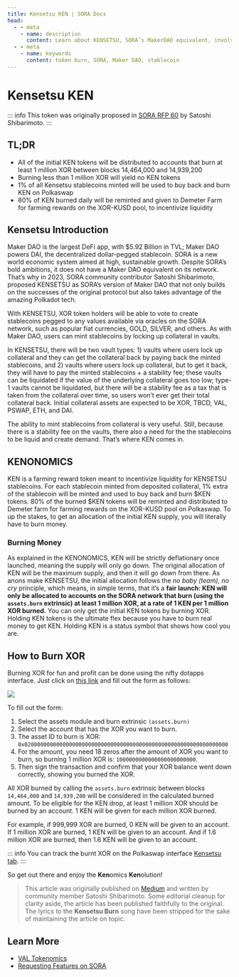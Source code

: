 ```yaml
---
title: Kensetsu KEN | SORA Docs
head:
  - - meta
    - name: description
      content: Learn about KENSETSU, SORA’s MakerDAO equivalent, involving XOR token burn, KEN token rewards, and Kensetsu’s role in the DeFi space on Polkadot
  - - meta
    - name: keywords
      content: token burn, SORA, Maker DAO, stablecoin
---
```


# Kensetsu KEN

::: info
This token was originally proposed in [SORA RFP 60](https://github.com/sora-xor/rfps/issues/60) by Satoshi Shibarimoto.
:::

## TL;DR

- All of the initial KEN tokens will be distributed to accounts that burn at least 1 million XOR between blocks 14,464,000 and 14,939,200
- Burning less than 1 million XOR will yield no KEN tokens
- 1% of all Kensetsu stablecoins minted will be used to buy back and burn KEN on Polkaswap
- 80% of KEN burned daily will be reminted and given to Demeter Farm for farming rewards on the XOR-KUSD pool, to incentivize liquidity

## Kensetsu Introduction

Maker DAO is the largest DeFi app, with $5.92 Billion in TVL; Maker DAO powers DAI, the decentralized dollar-pegged stablecoin. SORA is a new world economic system aimed at high, sustainable growth. Despite SORA’s bold ambitions, it does not have a Maker DAO equivalent on its network. That’s why in 2023, SORA community contributor Satoshi Shibarimoto, proposed KENSETSU as SORA’s version of Maker DAO that not only builds on the successes of the original protocol but also takes advantage of the amazing Polkadot tech.

With KENSETSU, XOR token holders will be able to vote to create stablecoins pegged to any values available via oracles on the SORA network, such as popular fiat currencies, GOLD, SILVER, and others. As with Maker DAO, users can mint stablecoins by locking up collateral in vaults.

In KENSETSU, there will be two vault types: 1) vaults where users lock up collateral and they can get the collateral back by paying back the minted stablecoins, and 2) vaults where users lock up collateral, but to get it back, they will have to pay the minted stablecoins + a stability fee; these vaults can be liquidated if the value of the underlying collateral goes too low; type-1 vaults cannot be liquidated, but there will be a stability fee as a tax that is taken from the collateral over time, so users won’t ever get their total collateral back. Initial collateral assets are expected to be XOR, TBCD, VAL, PSWAP, ETH, and DAI.

The ability to mint stablecoins from collateral is very useful. Still, because there is a stability fee on the vaults, there also a need for the the stablecoins to be liquid and create demand. That’s where KEN comes in.

## KENONOMICS

KEN is a farming reward token meant to incentivize liquidity for KENSETSU stablecoins. For each stablecoin minted from deposited collateral, 1% extra of the stablecoin will be minted and used to buy back and burn $KEN tokens. 80% of the burned $KEN tokens will be reminted and distributed to Demeter farm for farming rewards on the XOR-KUSD pool on Polkaswap.
To up the stakes, to get an allocation of the initial KEN supply, you will literally have to burn money.

### Burning Money

As explained in the KENONOMICS, KEN will be strictly deflationary once launched, meaning the supply will only go down. The original allocation of KEN will be the maximum supply, and then it will go down from there. As anons make KENSETSU, the initial allocation follows the _no baby (team), no cry_ principle, which means, in simple terms, that it’s a **fair launch: KEN will only be allocated to accounts on the SORA network that burn (using the `assets.burn` extrinsic) at least 1 million XOR, at a rate of 1 KEN per 1 million XOR burned.** You can only get the initial KEN tokens by burning XOR.
Holding KEN tokens is the ultimate flex because you have to burn real money to get KEN. Holding KEN is a status symbol that shows how cool you are.

## How to Burn XOR

Burning XOR for fun and profit can be done using the nifty dotapps interface. Just click on [this link](https://polkadot.js.org/apps/#/extrinsics) and fill out the form as follows:

![](/.gitbook/assets/ken-burn-extrinsics.png)

To fill out the form:

1. Select the assets module and burn extrinsic `(assets.burn)`
2. Select the account that has the XOR you want to burn.
3. The asset ID to burn is XOR: `0x0200000000000000000000000000000000000000000000000000000000000000`
4. For the amount, you need 18 zeros after the amount of XOR you want to burn, so burning 1 million XOR is: `1000000000000000000000000`.
5. Then sign the transaction and confirm that your XOR balance went down correctly, showing you burned the XOR.

All XOR burned by calling the `assets.burn` extrinsic between blocks `14,464,000` and `14,939,200` will be considered in the calculated burned amount. To be eligible for the KEN drop, at least 1 million XOR should be burned by an account. 1 KEN will be given for each million XOR burned.

For example, if 999,999 XOR are burned, 0 KEN will be given to an account. If 1 million XOR are burned, 1 KEN will be given to an account. And if 1.6 million XOR are burned, then 1.6 KEN will be given to an account.

::: info
You can track the burnt XOR on the Polkaswap interface [Kensetsu tab](https://polkaswap.io/#/kensetsu).
:::

So get out there and enjoy the **Ken**omics **Ken**olution!

> This article was originally published on [Medium](https://medium.com/@shibarimoto/kensetsu-ken-356077ebee78) and written by community member Satoshi Shibarimoto. Some editorial cleanup for clarity aside, the article has been published faithfully to the original. The lyrics to the **Kensetsu Burn** song have been stripped for the sake of maintaining the article on topic.

## Learn More

- [VAL Tokenomics](/val.md)
- [Requesting Features on SORA](/rfp.md)
